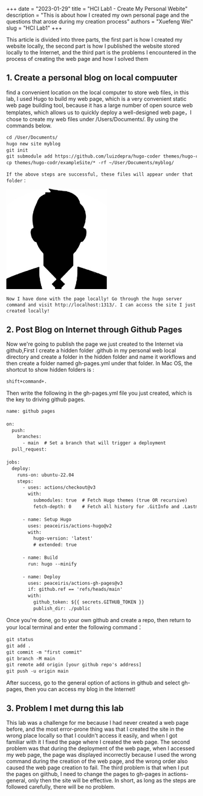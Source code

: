 +++ 
date = "2023-01-29"
title = "HCI Lab1 - Create My Personal Webite"
description = "This is about how I created my own personal page and the questions that arose during my creation process"
authors = "Xuefeng Wei"
slug = "HCI Lab1"
+++

This article is divided into three parts, the first part is how I created my website locally, the second part is how I published the website stored locally to the Internet, and the third part is the problems I encountered in the process of creating the web page and how I solved them
<!--more-->

## 1. Create a personal blog on local compuuter
find a convenient location on the local computer to store web files, in this lab, I used Hugo to build my web page, which is a very convenient static web page building tool, because it has a large number of open source web templates, which allows us to quickly deploy a well-designed web page，I chose to create my web files under /Users/Documents/. By using the commands below.

```html
cd /User/Documents/
hugo new site myblog
git init
git submodule add https://github.com/luizdepra/hugo-coder themes/hugo-coder
cp themes/hugo-codr/exampleSite/* -rf ~/User/Documents/myblog/
```

    If the above steps are successful, these files will appear under that folder：
    
![](/images/avatar.jpg)

    Now I have done with the page locally! Go through the hugo server command and visit http://localhost:1313/. I can access the site I just created locally!

## 2. Post Blog on Internet through Github Pages
Now we're going to publish the page we just created to the Internet via github,First I create a hidden folder .github in my personal web local directory and create a folder in the hidden folder and name it workflows and then create a folder named gh-pages.yml under that folder. In Mac OS, the shortcut to show hidden folders is :

```html
shift+command+.
```

Then write the following in the gh-pages.yml file you just created, which is the key to driving github pages.

```html
name: github pages

on:
  push:
    branches:
      - main  # Set a branch that will trigger a deployment
  pull_request:

jobs:
  deploy:
    runs-on: ubuntu-22.04
    steps:
      - uses: actions/checkout@v3
        with:
          submodules: true  # Fetch Hugo themes (true OR recursive)
          fetch-depth: 0    # Fetch all history for .GitInfo and .Lastmod

      - name: Setup Hugo
        uses: peaceiris/actions-hugo@v2
        with:
          hugo-version: 'latest'
          # extended: true

      - name: Build
        run: hugo --minify

      - name: Deploy
        uses: peaceiris/actions-gh-pages@v3
        if: github.ref == 'refs/heads/main'
        with:
          github_token: ${{ secrets.GITHUB_TOKEN }}
          publish_dir: ./public
```

Once you're done, go to your own github and create a repo, then return to your local terminal and enter the following command：

```html
git status
git add .
git commit -m "first commit"
git branch -M main
git remote add origin [your github repo's address]
git push -u origin main
```

After success, go to the general option of actions in github and select gh-pages, then you can access my blog in the Internet!

## 3. Problem I met durng this lab 
This lab was a challenge for me because I had never created a web page before, and the most error-prone thing was that I created the site in the wrong place locally so that I couldn't access it easily, and when I got familiar with it I fixed the page where I created the web page.
The second problem was that during the deployment of the web page, when I accessed my web page, the page was displayed incorrectly because I used the wrong command during the creation of the web page, and the wrong order also caused the web page creation to fail.
The third problem is that when I put the pages on giithub, I need to change the pages to gh-pages in actions-general, only then the site will be effective.
In short, as long as the steps are followed carefully, there will be no problem.
